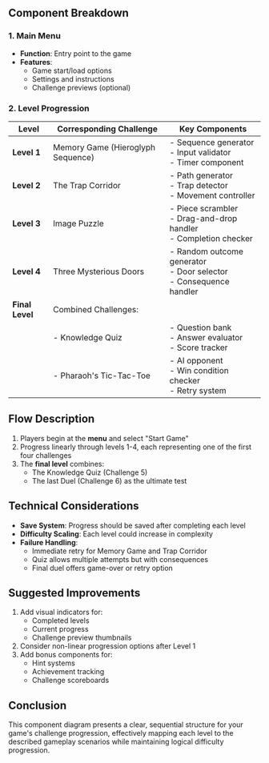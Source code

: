 
## Component Breakdown

### 1. Main Menu
- **Function**: Entry point to the game
- **Features**:
  - Game start/load options
  - Settings and instructions
  - Challenge previews (optional)

### 2. Level Progression

| Level       | Corresponding Challenge          | Key Components                          |
|-------------|-----------------------------------|-----------------------------------------|
| **Level 1** | Memory Game (Hieroglyph Sequence) | - Sequence generator<br>- Input validator<br>- Timer component |
| **Level 2** | The Trap Corridor                 | - Path generator<br>- Trap detector<br>- Movement controller |
| **Level 3** | Image Puzzle                      | - Piece scrambler<br>- Drag-and-drop handler<br>- Completion checker |
| **Level 4** | Three Mysterious Doors            | - Random outcome generator<br>- Door selector<br>- Consequence handler |
| **Final Level** | Combined Challenges:           |                                         |
|             | - Knowledge Quiz                  | - Question bank<br>- Answer evaluator<br>- Score tracker |
|             | - Pharaoh's Tic-Tac-Toe           | - AI opponent<br>- Win condition checker<br>- Retry system |

## Flow Description
1. Players begin at the **menu** and select "Start Game"
2. Progress linearly through levels 1-4, each representing one of the first four challenges
3. The **final level** combines:
   - The Knowledge Quiz (Challenge 5)
   - The last Duel (Challenge 6) as the ultimate test

## Technical Considerations
- **Save System**: Progress should be saved after completing each level
- **Difficulty Scaling**: Each level could increase in complexity
- **Failure Handling**: 
  - Immediate retry for Memory Game and Trap Corridor
  - Quiz allows multiple attempts but with consequences
  - Final duel offers game-over or retry option

## Suggested Improvements
1. Add visual indicators for:
   - Completed levels
   - Current progress
   - Challenge preview thumbnails
2. Consider non-linear progression options after Level 1
3. Add bonus components for:
   - Hint systems
   - Achievement tracking
   - Challenge scoreboards

## Conclusion
This component diagram presents a clear, sequential structure for your game's challenge progression, effectively mapping each level to the described gameplay scenarios while maintaining logical difficulty progression.
